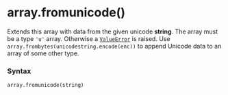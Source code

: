# array.fromunicode()

Extends this array with data from the given unicode **string**. The array must be a type `'u'` array. Otherwise a [`ValueError`](/exceptions/ValueError.md) is raised. Use `array.frombytes(unicodestring.encode(enc))` to append Unicode data to an array of some other type.

### Syntax

```python
array.fromunicode(string)
```